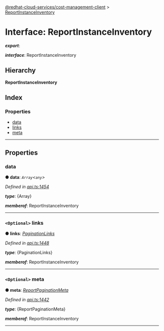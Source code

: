 [@redhat-cloud-services/cost-management-client](../README.md) > [ReportInstanceInventory](../interfaces/reportinstanceinventory.md)

# Interface: ReportInstanceInventory

*__export__*: 

*__interface__*: ReportInstanceInventory

## Hierarchy

**ReportInstanceInventory**

## Index

### Properties

* [data](reportinstanceinventory.md#data)
* [links](reportinstanceinventory.md#links)
* [meta](reportinstanceinventory.md#meta)

---

## Properties

<a id="data"></a>

###  data

**● data**: *`Array`<`any`>*

*Defined in [api.ts:1454](https://github.com/RedHatInsights/javascript-clients/blob/master/packages/cost-management/api.ts#L1454)*

*__type__*: {Array}

*__memberof__*: ReportInstanceInventory

___
<a id="links"></a>

### `<Optional>` links

**● links**: *[PaginationLinks](paginationlinks.md)*

*Defined in [api.ts:1448](https://github.com/RedHatInsights/javascript-clients/blob/master/packages/cost-management/api.ts#L1448)*

*__type__*: {PaginationLinks}

*__memberof__*: ReportInstanceInventory

___
<a id="meta"></a>

### `<Optional>` meta

**● meta**: *[ReportPaginationMeta](reportpaginationmeta.md)*

*Defined in [api.ts:1442](https://github.com/RedHatInsights/javascript-clients/blob/master/packages/cost-management/api.ts#L1442)*

*__type__*: {ReportPaginationMeta}

*__memberof__*: ReportInstanceInventory

___

